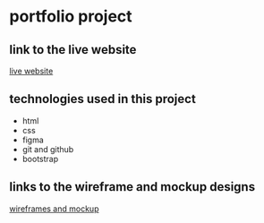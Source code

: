 # portfolio project

## link to the live website

[live website](https://faresmohalhel.github.io/portfolio-project/)

## technologies used in this project

- html
- css
- figma
- git and github
- bootstrap

## links to the wireframe and mockup designs


[wireframes and mockup](https://www.figma.com/file/89c7h1B0m1kva5TVRVUmcQ/project-2---portfolio%2Fwireframe?node-id=0%3A1&t=xo5gR0j2H4f46San-1)

